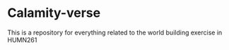 # Calamity-verse
This is a repository for everything related to the world building exercise in HUMN261
